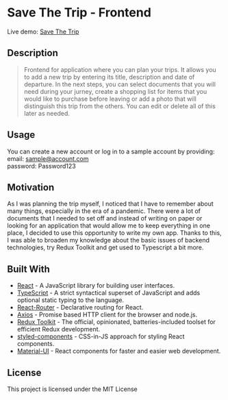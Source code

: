 # Save The Trip - Frontend

Live demo: [Save The Trip](https://save-the-trip-frontend.herokuapp.com/)

## Description

> Frontend for application where you can plan your trips. It allows you to add a new trip by entering its title, description and date of departure. In the next steps, you can select documents that you will need during your jurney, create a shopping list for items that you would like to purchase before leaving or add a photo that will distinguish this trip from the others. You can edit or delete all of this later as needed.

## Usage

You can create a new account or log in to a sample account by providing: <br/>
email: sample@account.com <br/>
password: Password123

## Motivation

As I was planning the trip myself, I noticed that I have to remember about many things, especially in the era of a pandemic. There were a lot of documents that I needed to set off and instead of writing on paper or looking for an application that would allow me to keep everything in one place, I decided to use this opportunity to write my own app. Thanks to this, I was able to broaden my knowledge about the basic issues of backend technologies, try Redux Toolkit and get used to Typescript a bit more.

## Built With

- [React](https://reactjs.org/) - A JavaScript library for building user interfaces.
- [TypeScript](https://www.typescriptlang.org/) - A strict syntactical superset of JavaScript and adds optional static typing to the language.
- [React-Router](https://github.com/ReactTraining/react-router) - Declarative routing for React.
- [Axios](https://github.com/axios/axios) - Promise based HTTP client for the browser and node.js.
- [Redux Toolkit](https://redux-toolkit.js.org/) - The official, opinionated, batteries-included toolset for efficient Redux development.
- [styled-components](https://www.styled-components.com/) - CSS-in-JS approach for styling React components.
- [Material-UI](https://www.styled-components.com/) - React components for faster and easier web development.

## License

This project is licensed under the MIT License

